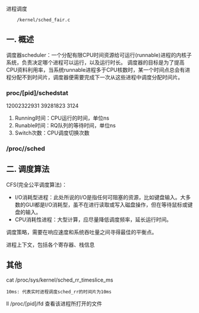 
进程调度

		/kernel/sched_fair.c
	
## 一. 概述

调度器scheduler：一个分配有限CPU时间资源给可运行(runnable)进程的内核子系统，负责决定哪个进程可以运行，以及运行时长。
调度器的目标是为了提高CPU资料利用率，当系统runnable进程多于CPU核数时，某一个时间点总会有进程分配不到时间片，调度器便需要完成下一次从这些进程中调度分配时间片。


### proc/[pid]/schedstat

12002322931 39281823 3124

1. Running时间：CPU运行的时间，单位ns
2. Runable时间：RQ队列的等待时间，单位ns
3. Switch次数：CPU调度切换次数

### /proc/<pid>/sched

## 二. 调度算法

CFS(完全公平调度算法)：

- I/O消耗型进程：此处所说的I/O是指任何可阻塞的资源，比如键盘输入。大多数的GUI都是I/O消耗型，虽不在进行读取或写入磁盘操作，但在等待鼠标或键盘的输入。
- CPU消耗性进程：大型计算，应尽量降低调度频率，延长运行时间。

调度策略，需要在响应速度和系统吞吐量之间寻得最佳的平衡点。


进程上下文，包括各个寄存器、栈信息


## 其他

cat /proc/sys/kernel/sched_rr_timeslice_ms

	10ms: 代表实时进程调度sched_rr的时间片为10ms

ll /proc/[pid]/fd  查看该进程所打开的文件
